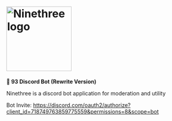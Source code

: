# <img src="https://user-images.githubusercontent.com/65078619/106637633-f7215500-65a8-11eb-8239-f20e4f1e961e.png" alt="Ninethree logo" height="170" >

**🤖 93 Discord Bot (Rewrite Version)**

Ninethree is a discord bot application for moderation and utility

Bot Invite: https://discord.com/oauth2/authorize?client_id=718749763859775559&permissions=8&scope=bot

